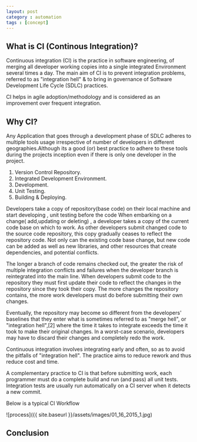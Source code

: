 ```yaml
---
layout: post
category : automation
tags : [concept]
---
```


## What is CI (Continous Integration)?

Continuous integration (CI) is the practice in software engineering, of merging all developer working copies into a single integrated Environment several times a day. The main aim of CI is to prevent integration problems, referred to as "integration hell" & to bring in governance of Software Development Life Cycle (SDLC) practices.

CI helps in agile adoption/methodology and is considered as an improvement over frequent integration.

## Why CI?

Any Application that goes through a development phase of SDLC adheres to multiple tools usage irrespective of number of developers in different geographies.Although its a good (or) best practice to adhere to these tools during the projects inception even if there is only one developer in the project.

1. Version Control Repository.
2. Integrated Development Environment.
3. Development.
4. Unit Testing.
5. Building & Deploying.

Developers take a copy of repository(base code) on their local machine and start developing , unit testing before the code 
When embarking on a change( add,updating or deleting) , a developer takes a copy of the current code base on which to work. As other developers submit changed code to the source code repository, this copy gradually ceases to reflect the repository code. Not only can the existing code base change, but new code can be added as well as new libraries, and other resources that create dependencies, and potential conflicts.

The longer a branch of code remains checked out, the greater the risk of multiple integration conflicts and failures when the developer branch is reintegrated into the main line. When developers submit code to the repository they must first update their code to reflect the changes in the repository since they took their copy. The more changes the repository contains, the more work developers must do before submitting their own changes.

Eventually, the repository may become so different from the developers' baselines that they enter what is sometimes referred to as "merge hell", or "integration hell",[2] where the time it takes to integrate exceeds the time it took to make their original changes. In a worst-case scenario, developers may have to discard their changes and completely redo the work.

Continuous integration involves integrating early and often, so as to avoid the pitfalls of "integration hell". The practice aims to reduce rework and thus reduce cost and time.

A complementary practice to CI is that before submitting work, each programmer must do a complete build and run (and pass) all unit tests. Integration tests are usually run automatically on a CI server when it detects a new commit.

Below is a typical CI Workflow 

![process]({{ site.baseurl }}/assets/images/01_16_2015_1.jpg)

## Conclusion




